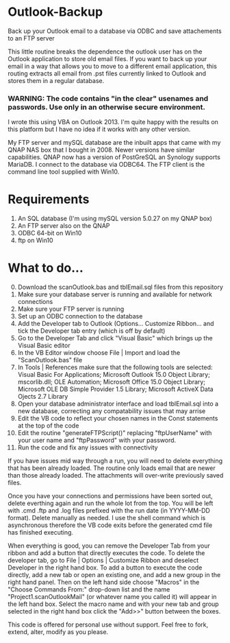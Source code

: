 # Outlook-Backup
Back up your Outlook email to a database via ODBC and save attachements to an FTP server

This little routine breaks the dependence the outlook user has on the Outlook application to store old email files. If you want to back up your email in a way that allows you to move to a different email application, this routing extracts all email from .pst files currently linked to Outlook and stores them in a regular database.

### WARNING: The code contains "in the clear" usenames and passwords. Use only in an otherwise secure environment.

I wrote this using VBA on Outlook 2013. I'm quite happy with the results on this platform but I have no idea if it works with any other version.

My FTP server and mySQL database are the inbuilt apps that came with my QNAP NAS box that I bought in 2008. Newer versions have similar capabilities. QNAP now has a version of PostGreSQL an Synology supports MariaDB. I connect to the database via ODBC64. The FTP client is the command line tool supplied with Win10.

# Requirements
1. An SQL database (I'm using mySQL version 5.0.27 on my QNAP box)
2. An FTP server also on the QNAP
3. ODBC 64-bit on Win10
4. ftp on Win10

# What to do...
0. Download the scanOutlook.bas and tblEmail.sql files from this repository
1. Make sure your database server is running and available for network connections
2. Make sure your FTP server is running
3. Set up an ODBC connection to the database
4. Add the Developer tab to Outlook (Options... Customize Ribbon... and tick the Developer tab entry (which is off by default)
5. Go to the Developer Tab and click "Visual Basic" which brings up the Visual Basic editor
6. In the VB Editor window choose File | Import and load the "ScanOutlook.bas" file
7. In Tools | References make sure that the following tools are selected: Visual Basic For Applications; Microsoft Outlook 15.0 Object Library; mscorlib.dll; OLE Automation; Microsoft Office 15.0 Object Library; Microsoft OLE DB Simple Provider 1.5 Library; Microsoft ActiveX Data Ojects 2.7 Library
8. Open your database administrator interface and load tblEmail.sql into a new database, correcting any compatability issues that may arrise
9. Edit the VB code to reflect your chosen names in the Const statements at the top of the code
10. Edit the routine "generateFTPScript()" replacing "ftpUserName" with your user name and "ftpPassword" with your password.
11. Run the code and fix any issues with connectivity

If you have issues mid way through a run, you will need to delete everything that has been already loaded. The routine only loads email that are newer than those already loaded. The attachments will over-write previously saved files.

Once you have your connections and permissions have been sorted out, delete everthing again and run the whole lot from the top. You will be left with .cmd .ftp and .log files prefixed with the run date (in YYYY-MM-DD format). Delete manually as needed. I use the shell command which is asynchronous therefore the VB code exits before the generated cmd file has finished executing.

When everything is good, you can remove the Developer Tab from your ribbon and add a button that directly executes the code. To delete the developer tab, go to File | Options | Customize Ribbon and deselect Developer in the right hand box. To add a button to execute the code directly, add a new tab or open an existing one, and add a new group in the right hand panel. Then on the left hand side choose "Macros" in the "Choose Commands From:" drop-down list and the name "Project1.scanOutlookMail" (or whatever name you called it) will appear in the left hand box. Select the macro name and with your new tab and group selected in the right hand box click the "Add>>" button between the boxes.

This code is offered for personal use without support. Feel free to fork, extend, alter, modify as you please.
